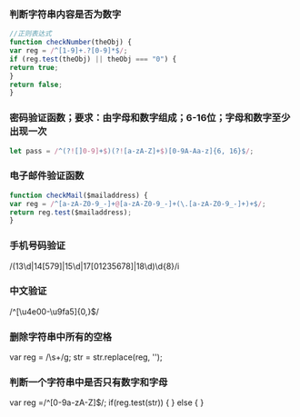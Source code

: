 ### 判断字符串内容是否为数字
```js
//正则表达式
function checkNumber(theObj) {
var reg = /^[1-9]+.?[0-9]*$/;
if (reg.test(theObj) || theObj === "0") {
return true;
}
return false;
}

```
### 密码验证函数；要求：由字母和数字组成；6-16位；字母和数字至少出现一次
```js
let pass = /^(?![]0-9]+$)(?![a-zA-Z]+$)[0-9A-Aa-z]{6, 16}$/;
```

### 电子邮件验证函数
```js
function checkMail($mailaddress) {
var reg = /^[a-zA-Z0-9_-]+@[a-zA-Z0-9_-]+(\.[a-zA-Z0-9_-]+)+$/;
return reg.test($mailaddress);
}
```

### 手机号码验证
/(13\d|14[579]|15\d|17[01235678]|18\d)\d{8}/i

### 中文验证
/^[\u4e00-\u9fa5]{0,}$/

### 删除字符串中所有的空格
var reg = /\s+/g;
str = str.replace(reg, '');

### 判断一个字符串中是否只有数字和字母
var reg =/^[0-9a-zA-Z]$/;
if(reg.test(str)) {
} else {
}
